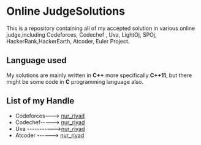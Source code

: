 <!--
Md.Al Asad Nur Riyad 
International Islamic Universiy Chittagong
Dept of CSE 
-->
#  Online JudgeSolutions

This is a repository containing all of my accepted solution in various online judge,including Codeforces, Codechef , Uva, LightOj, SPOj, HackerRank,HackerEarth, Atcoder, Euler Project.


## Language used
My solutions are mainly written in **C++** more specifically **C++11**, but there might be some code in **C** programming language also.
 
 ## List of my Handle
 * Codeforces---> [nur_riyad](https://codeforces.com/profile/nur_riyad) 
 * Codechef-----> [nur_riyad](https://www.codechef.com/users/nur_riyad)
 * Uva ----------->[nur_riyad](https://uhunt.onlinejudge.org/id/946967)
 * Atcoder ------> [nur_riyad](https://atcoder.jp/users/nur_riyad)

 


